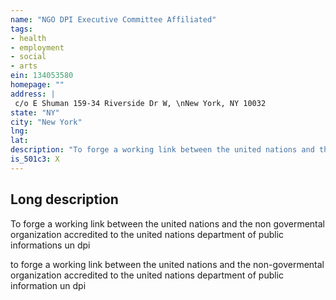 ```yaml
---
name: "NGO DPI Executive Committee Affiliated"
tags:
- health
- employment
- social
- arts
ein: 134053580
homepage: ""
address: |
 c/o E Shuman 159-34 Riverside Dr W, \nNew York, NY 10032
state: "NY"
city: "New York"
lng: 
lat: 
description: "To forge a working link between the united nations and the non govermental organization accredited to the united nations department of public informations un dpi"
is_501c3: X
---
```


## Long description

To forge a working link between the united nations and the non govermental organization accredited to the united nations department of public informations un dpi
  
  to forge a working link between the united nations and the non-govermental organization accredited to the united nations department of public information un dpi

